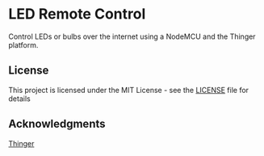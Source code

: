 # LED Remote Control

Control LEDs or bulbs over the internet using a NodeMCU and the Thinger platform.

## License

This project is licensed under the MIT License - see the [LICENSE](LICENSE) file for details

## Acknowledgments

[Thinger](https://thinger.io)
